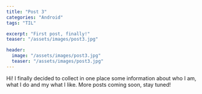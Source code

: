 ```yaml
---
title: "Post 3"
categories: "Android"
tags: "TIL"

excerpt: "First post, finally!"
teaser: "/assets/images/post3.jpg"

header:
  image: "/assets/images/post3.jpg"
  teaser: "/assets/images/post3.jpg"
---
```


Hi! I finally decided to collect in one place some information about who I am, what I do and my what I like.
More posts coming soon, stay tuned!